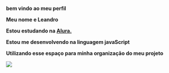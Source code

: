 **bem vindo ao meu perfil**

**Meu nome e Leandro**

**Estou estudando na [Alura.](https://www.alura.com.br)**

**Estou me desenvolvendo na linguagem javaScript**

**Utilizando esse espaço para minha organização do meu projeto**

![](https://media1.tenor.com/m/on61eHxj6OUAAAAC/trollge-troll-smile.gif)









